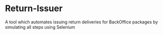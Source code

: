 # Return-Issuer
A tool which automates issuing return deliveries for BackOffice packages by simulating all steps using Selenium


